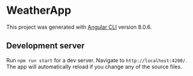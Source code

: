# WeatherApp

This project was generated with [Angular CLI](https://github.com/angular/angular-cli) version 8.0.6.

## Development server

Run `npm run start` for a dev server. Navigate to `http://localhost:4200/`. The app will automatically reload if you change any of the source files.

